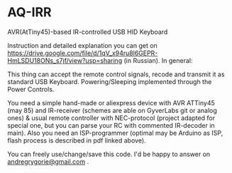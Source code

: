# AQ-IRR
AVR(AtTiny45)-based IR-controlled USB HID Keyboard

Instruction and detailed explanation you can get on https://drive.google.com/file/d/1qV_x94ru8l6GEPR-HmLSDU18ONs_s7jf/view?usp=sharing (in Russian).
In general: 

This thing can accept the remote control signals, recode and transmit it as standard USB Keyboard. Powering/Sleeping implemented through the Power Controls.

You need a simple hand-made or aliexpress device with AVR ATTiny45 (may 85) and IR-receiver (schemes are able on GyverLabs git or analog ones) & usual remote controller with NEC-protocol (project adapted for special one, but you can parse your RC with commented IR-decoder in main).
Also you need an ISP-programmer (optimal may be Arduino as ISP, flash process is described in pdf linked above).

You can freely use/change/save this code. I'd be happy to answer on andregrygorie@gmail.com .
